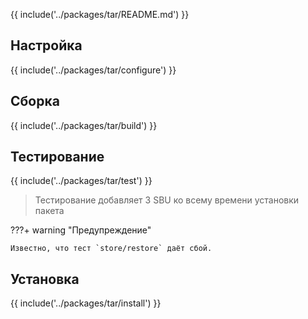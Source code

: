 {{ include('../packages/tar/README.md') }}

## Настройка

{{ include('../packages/tar/configure') }}

## Сборка

{{ include('../packages/tar/build') }}

## Тестирование

{{ include('../packages/tar/test') }}

> Тестирование добавляет 3 SBU ко всему времени установки пакета

???+ warning "Предупреждение"

    Известно, что тест `store/restore` даёт сбой.

## Установка

{{ include('../packages/tar/install') }}


